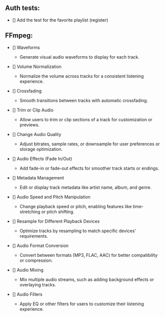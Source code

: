 ## Auth tests:

- [] Add the test for the favorite playlist (register)

## FFmpeg:

- [] Waveforms

  - Generate visual audio waveforms to display for each track.

- [] Volume Normalization

  - Normalize the volume across tracks for a consistent listening experience.

- [] Crossfading

  - Smooth transitions between tracks with automatic crossfading.

- [] Trim or Clip Audio

  - Allow users to trim or clip sections of a track for customization or previews.

- [] Change Audio Quality

  - Adjust bitrates, sample rates, or downsample for user preferences or storage optimization.

- [] Audio Effects (Fade In/Out)

  - Add fade-in or fade-out effects for smoother track starts or endings.

- [] Metadata Management

  - Edit or display track metadata like artist name, album, and genre.

- [] Audio Speed and Pitch Manipulation

  - Change playback speed or pitch, enabling features like time-stretching or pitch shifting.

- [] Resample for Different Playback Devices

  - Optimize tracks by resampling to match specific devices’ requirements.

- [] Audio Format Conversion

  - Convert between formats (MP3, FLAC, AAC) for better compatibility or compression.

- [] Audio Mixing

  - Mix multiple audio streams, such as adding background effects or overlaying tracks.

- [] Audio Filters
  - Apply EQ or other filters for users to customize their listening experience.
